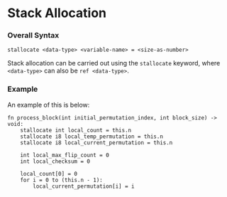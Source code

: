 # Stack Allocation

### Overall Syntax

```
stallocate <data-type> <variable-name> = <size-as-number>
```

Stack allocation can be carried out using the `stallocate` keyword, where `<data-type>` can also be `ref <data-type>`.

### Example

An example of this is below:

```
fn process_block(int initial_permutation_index, int block_size) -> void:
    stallocate int local_count = this.n
    stallocate i8 local_temp_permutation = this.n
    stallocate i8 local_current_permutation = this.n

    int local_max_flip_count = 0
    int local_checksum = 0

    local_count[0] = 0
    for i = 0 to (this.n - 1):
        local_current_permutation[i] = i
```
